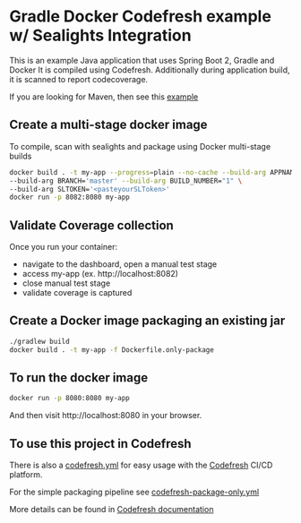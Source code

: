 # Gradle Docker Codefresh example w/ Sealights Integration

This is an example Java application that uses Spring Boot 2, Gradle and Docker
It is compiled using Codefresh.  Additionally during application build, it is scanned to report codecoverage.

If you are looking for Maven, then see this [example](https://github.com/codefresh-contrib/spring-boot-2-sample-app)

## Create a multi-stage docker image

To compile, scan with sealights and package using Docker multi-stage builds

```bash
docker build . -t my-app --progress=plain --no-cache --build-arg APPNAME='gradle-sample-app' \
--build-arg BRANCH='master' --build-arg BUILD_NUMBER="1" \
--build-arg SLTOKEN='<pasteyourSLToken>'
docker run -p 8082:8080 my-app
```

## Validate Coverage collection
Once you run your container:
- navigate to the dashboard, open a manual test stage
- access my-app (ex. http://localhost:8082)
- close manual test stage
- validate coverage is captured

## Create a Docker image packaging an existing jar

```bash
./gradlew build
docker build . -t my-app -f Dockerfile.only-package
```

## To run the docker image

```bash
docker run -p 8080:8080 my-app
```

And then visit http://localhost:8080 in your browser.

## To use this project in Codefresh

There is also a [codefresh.yml](codefresh.yml) for easy usage with the [Codefresh](codefresh.io) CI/CD platform.

For the simple packaging pipeline see [codefresh-package-only.yml](codefresh-package-only.yml)

More details can be found in [Codefresh documentation](https://codefresh.io/docs/docs/learn-by-example/java/gradle/)

